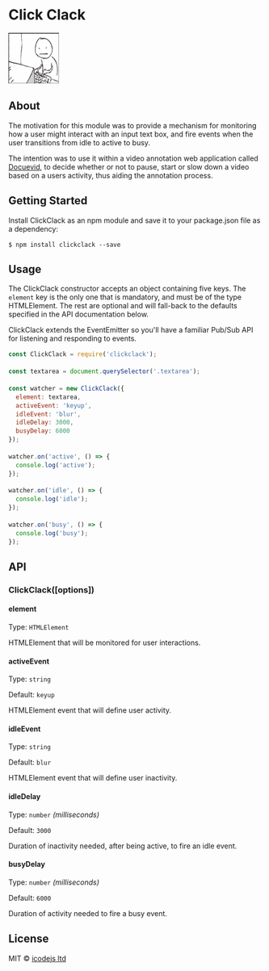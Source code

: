 # Click Clack
![clickclack](media/clickclack.gif)

## About

The motivation for this module was to provide a mechanism for monitoring how a user might interact with an input text box, and fire events when the user transitions from idle to active to busy.

The intention was to use it within a video annotation web application called <a href="https://docuevid.com" target="_blank">Docuevid</a>, to decide whether or not to pause, start or slow down a video based on a users activity, thus aiding the annotation process.

## Getting Started
Install ClickClack as an npm module and save it to your package.json file as a dependency:

```
$ npm install clickclack --save
```

## Usage
The ClickClack constructor accepts an object containing five keys. The `element` key is the only one that is mandatory, and must be of the type HTMLElement. The rest are optional and will fall-back to the defaults specified in the API documentation below.

ClickClack extends the EventEmitter so you'll have a familiar Pub/Sub API for listening and responding to events.


```javascript
const ClickClack = require('clickclack');

const textarea = document.querySelector('.textarea');

const watcher = new ClickClack({
  element: textarea,
  activeEvent: 'keyup',
  idleEvent: 'blur',
  idleDelay: 3000,
  busyDelay: 6000
});

watcher.on('active', () => {
  console.log('active');
});

watcher.on('idle', () => {
  console.log('idle');
});

watcher.on('busy', () => {
  console.log('busy');
});
```


## API

### ClickClack([options])

#### element

Type: `HTMLElement`

HTMLElement that will be monitored for user interactions.


#### activeEvent

Type: `string`

Default: `keyup`

HTMLElement event that will define user activity.


#### idleEvent

Type: `string`

Default: `blur`

HTMLElement event that will define user inactivity.


#### idleDelay

Type: `number` *(milliseconds)*

Default: `3000`

Duration of inactivity needed, after being active, to fire an idle event.


#### busyDelay

Type: `number` *(milliseconds)*

Default: `6000`

Duration of activity needed to fire a busy event.

## License

MIT © [icodejs ltd](https://icodejs.com)
